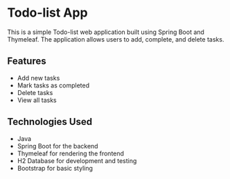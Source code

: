 # Todo-list App

This is a simple Todo-list web application built using Spring Boot and Thymeleaf. The application allows users to add, complete, and delete tasks.

## Features

- Add new tasks
- Mark tasks as completed
- Delete tasks
- View all tasks

## Technologies Used

- Java
- Spring Boot for the backend
- Thymeleaf for rendering the frontend
- H2 Database for development and testing
- Bootstrap for basic styling
